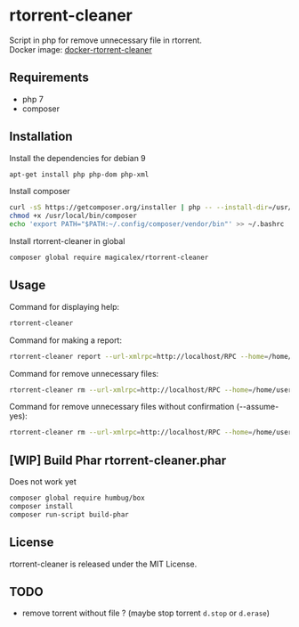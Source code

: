 # rtorrent-cleaner

Script in php for remove unnecessary file in rtorrent.  
Docker image: [docker-rtorrent-cleaner](https://hub.docker.com/r/magicalex/docker-rtorrent-cleaner)

## Requirements

- php 7
- composer

## Installation

Install the dependencies for debian 9
```sh
apt-get install php php-dom php-xml
```

Install composer
```sh
curl -sS https://getcomposer.org/installer | php -- --install-dir=/usr/local/bin --filename=composer
chmod +x /usr/local/bin/composer
echo 'export PATH="$PATH:~/.config/composer/vendor/bin"' >> ~/.bashrc
```

Install rtorrent-cleaner in global
```sh
composer global require magicalex/rtorrent-cleaner
```

## Usage

Command for displaying help:
```sh
rtorrent-cleaner
```

Command for making a report:
```sh
rtorrent-cleaner report --url-xmlrpc=http://localhost/RPC --home=/home/user/torrents
```

Command for remove unnecessary files:
```sh
rtorrent-cleaner rm --url-xmlrpc=http://localhost/RPC --home=/home/user/torrents
```

Command for remove unnecessary files without confirmation (--assume-yes):
```sh
rtorrent-cleaner rm --url-xmlrpc=http://localhost/RPC --home=/home/user/torrents --assume-yes
```

## [WIP] Build Phar rtorrent-cleaner.phar

Does not work yet

```sh
composer global require humbug/box
composer install
composer run-script build-phar
```

## License

rtorrent-cleaner is released under the MIT License.

## TODO

- remove torrent without file ? (maybe stop torrent `d.stop` or `d.erase`)
